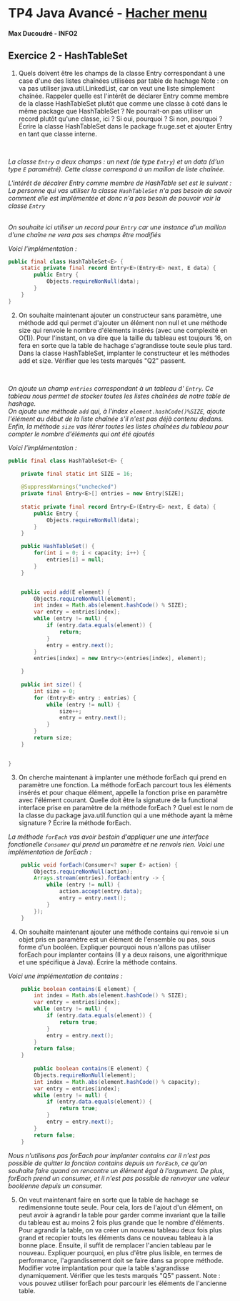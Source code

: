 # TP4 Java Avancé - [ Hacher menu ](https://monge.univ-mlv.fr/ens/IR/IR2/2023-2024/JavaAvance/td04.php)
#### Max Ducoudré - INFO2


## Exercice 2 - HashTableSet
1. Quels doivent être les champs de la classe Entry correspondant à une case d'une des listes chaînées utilisées par table de hachage
Note : on va pas utiliser java.util.LinkedList, car on veut une liste simplement chaînée.
Rappeler quelle est l'intérêt de déclarer Entry comme membre de la classe HashTableSet plutôt que comme une classe à coté dans le même package que HashTableSet ?
Ne pourrait-on pas utiliser un record plutôt qu'une classe, ici ? Si oui, pourquoi ? Si non, pourquoi ?
Écrire la classe HashTableSet dans le package fr.uge.set et ajouter Entry en tant que classe interne.
<br>

*La classe `Entry` a deux champs : un next (de type `Entry`) et un data (d'un type `E` paramétré). Cette classe correspond à un maillon de liste chaînée.* 
<br>

*L'intérêt de décalrer Entry comme membre de HashTable set est le suivant : La personne qui vas utiliser la classe `HashTableSet` n'a pas besoin de savoir comment elle est implémentée et donc n'a pas besoin de pouvoir voir la classe `Entry`* <br>
<br>

*On souhaite ici utiliser un record pour `Entry` car une instance d'un maillon d'une chaîne  ne vera pas ses champs être modifiés*
<br>

*Voici l'implémentation :*
```java
public final class HashTableSet<E> {
	static private final record Entry<E>(Entry<E> next, E data) {
		public Entry {
			Objects.requireNonNull(data);
		}
	}
}
```


2. On souhaite maintenant ajouter un constructeur sans paramètre, une méthode add qui permet d'ajouter un élément non null et une méthode size qui renvoie le nombre d'éléments insérés (avec une complexité en O(1)).
Pour l'instant, on va dire que la taille du tableau est toujours 16, on fera en sorte que la table de hachage s'agrandisse toute seule plus tard.
Dans la classe HashTableSet, implanter le constructeur et les méthodes add et size.
Vérifier que les tests marqués "Q2" passent.

<br>

*On ajoute un champ `entries` correspondant à un tableau d' `Entry`. Ce tableau nous permet de stocker toutes les listes chaînées de notre table de hashage.*<br>
*On ajoute une méthode `add` qui, à l'index `element.hashCode()%SIZE`, ajoute l'élément au début de la liste chaînée s'il n'est pas déjà contenu dedans.*<br>
*Enfin, la méthode `size` vas itérer toutes les listes chaînées du tableau pour compter le nombre d'éléments qui ont été ajoutés*

*Voici l'implémentation :*
```java
public final class HashTableSet<E> {

	private final static int SIZE = 16;
	
    @SuppressWarnings("unchecked")
	private final Entry<E>[] entries = new Entry[SIZE];
	
	static private final record Entry<E>(Entry<E> next, E data) {
		public Entry {
			Objects.requireNonNull(data);
		}
	}

    public HashTableSet() {
        for(int i = 0; i < capacity; i++) {
			entries[i] = null;
		}
    }


	public void add(E element) {
		Objects.requireNonNull(element);
		int index = Math.abs(element.hashCode() % SIZE);
        var entry = entries[index];
        while (entry != null) {
            if (entry.data.equals(element)) {
                return;
            }
            entry = entry.next();
        }
        entries[index] = new Entry<>(entries[index], element);

	}
	
	public int size() {
        int size = 0;
        for (Entry<E> entry : entries) {
            while (entry != null) {
                size++;
                entry = entry.next();
            }
        }
        return size;
    }


}

```

3. On cherche maintenant à implanter une méthode forEach qui prend en paramètre une fonction. La méthode forEach parcourt tous les éléments insérés et pour chaque élément, appelle la fonction prise en paramètre avec l'élément courant.
Quelle doit être la signature de la functional interface prise en paramètre de la méthode forEach ?
Quel est le nom de la classe du package java.util.function qui a une méthode ayant la même signature ?
Écrire la méthode forEach.

*La méthode `forEach` vas avoir bestoin d'appliquer une une interface fonctionelle `Consumer` qui prend un paramètre et ne renvois rien.*
*Voici une implémentation de forEach :*
```java
	public void forEach(Consumer<? super E> action) {
		Objects.requireNonNull(action);
		Arrays.stream(entries).forEach(entry -> {
			while (entry != null) {
				action.accept(entry.data);
				entry = entry.next();
			}
		});
	}
```

4. On souhaite maintenant ajouter une méthode contains qui renvoie si un objet pris en paramètre est un élément de l'ensemble ou pas, sous forme d'un booléen.
Expliquer pourquoi nous n'allons pas utiliser forEach pour implanter contains (Il y a deux raisons, une algorithmique et une spécifique à Java).
Écrire la méthode contains.

*Voici une implémentation de contains :*
```java
	public boolean contains(E element) {
		int index = Math.abs(element.hashCode() % SIZE);
        var entry = entries[index];
        while (entry != null) {
            if (entry.data.equals(element)) {
                return true;
            }
            entry = entry.next();
        }
        return false;
	}
    
    	public boolean contains(E element) {
		Objects.requireNonNull(element);
		int index = Math.abs(element.hashCode() % capacity);
        var entry = entries[index];
        while (entry != null) {
            if (entry.data.equals(element)) {
                return true;
            }
            entry = entry.next();
        }
        return false;
	}

```
*Nous n'utilisons pas forEach pour implanter contains car il n'est pas possible de quitter la fonction contains depuis un `forEach`, ce qu'on souhaite faire quand on rencontre un élément égal à l'argument. De plus, forEach prend un consumer, et il n'est pas possible de renvoyer une valeur booléenne depuis un consumer.* <br>
 

5. On veut maintenant faire en sorte que la table de hachage se redimensionne toute seule. Pour cela, lors de l'ajout d'un élément, on peut avoir à agrandir la table pour garder comme invariant que la taille du tableau est au moins 2 fois plus grande que le nombre d'éléments.
Pour agrandir la table, on va créer un nouveau tableau deux fois plus grand et recopier touts les éléments dans ce nouveau tableau à la bonne place. Ensuite, il suffit de remplacer l'ancien tableau par le nouveau.
Expliquer pourquoi, en plus d'être plus lisible, en termes de performance, l'agrandissement doit se faire dans sa propre méthode.
Modifier votre implantation pour que la table s'agrandisse dynamiquement.
Vérifier que les tests marqués "Q5" passent.
Note : vous pouvez utiliser forEach pour parcourir les éléments de l'ancienne table. 